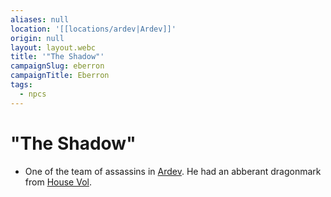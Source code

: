 ```yaml
---
aliases: null
location: '[[locations/ardev|Ardev]]'
origin: null
layout: layout.webc
title: '"The Shadow"'
campaignSlug: eberron
campaignTitle: Eberron
tags:
  - npcs
---
```

# "The Shadow"
- One of the team of assassins in [Ardev](locations/ardev.md). He had an abberant dragonmark from [House Vol](other/house-vol.md).
